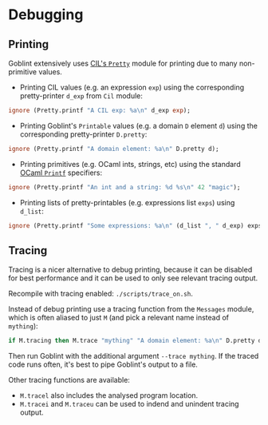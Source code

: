 # Debugging

## Printing
Goblint extensively uses [CIL's `Pretty`](https://people.eecs.berkeley.edu/~necula/cil/api/Pretty.html) module for printing due to many non-primitive values.

* Printing CIL values (e.g. an expression `exp`) using the corresponding pretty-printer `d_exp` from `Cil` module:

```ocaml
ignore (Pretty.printf "A CIL exp: %a\n" d_exp exp);
```

* Printing Goblint's `Printable` values (e.g. a domain `D` element `d`) using the corresponding pretty-printer `D.pretty`:

```ocaml
ignore (Pretty.printf "A domain element: %a\n" D.pretty d);
```

* Printing primitives (e.g. OCaml ints, strings, etc) using the standard [OCaml `Printf`](https://ocaml.org/api/Printf.html) specifiers:

```ocaml
ignore (Pretty.printf "An int and a string: %d %s\n" 42 "magic");
```

* Printing lists of pretty-printables (e.g. expressions list `exps`) using `d_list`:

```ocaml
ignore (Pretty.printf "Some expressions: %a\n" (d_list ", " d_exp) exps);
```


## Tracing
Tracing is a nicer alternative to debug printing, because it can be disabled for best performance and it can be used to only see relevant tracing output.

Recompile with tracing enabled: `./scripts/trace_on.sh`.

Instead of debug printing use a tracing function from the `Messages` module, which is often aliased to just `M` (and pick a relevant name instead of `mything`):
```ocaml
if M.tracing then M.trace "mything" "A domain element: %a\n" D.pretty d;
```

Then run Goblint with the additional argument `--trace mything`.
If the traced code runs often, it's best to pipe Goblint's output to a file.

Other tracing functions are available:

* `M.tracel` also includes the analysed program location.
* `M.tracei` and `M.traceu` can be used to indend and unindent tracing output.
